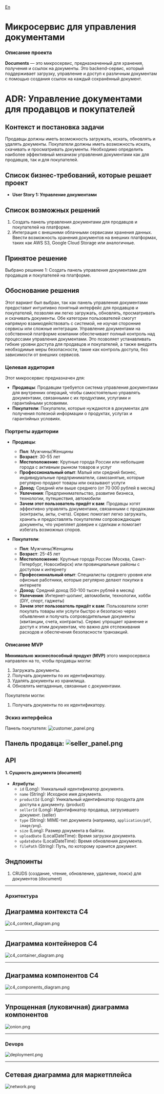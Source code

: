 [En](README_en.md)
# Микросервис для управления документами
### Описание проекта

**Documents** — это микросервис, предназначенный для хранения, получения и ссылок на документы.
Это backend-сервис, который поддерживает загрузку, управление и доступ к различным документам
с помощью создания ссылок на каждый сохранённый документ.

# ADR: Управление документами для продавцов и покупателей

## Контекст и постановка задачи
Продавцы должны иметь возможность загружать, искать, обновлять и удалять документы.
Покупатели должны иметь возможность искать, скачивать и просматривать документы.
Необходимо определить наиболее эффективный механизм управления документами как для продавцов, так и для покупателей.

## Список бизнес-требований, которые решает проект
- **User Story 1: Управление документами**

## Список возможных решений
1. Создать панель управления документами для продавцов и покупателей на платформе.
2. Интеграция с внешними облачными сервисами хранения данных. Ввести возможность хранения документов на внешних платформах, таких как AWS S3, Google Cloud Storage или аналогичные.

## Принятое решение
Выбрано решение 1: Создать панель управления документами для продавцов и покупателей на платформе.

## Обоснование решения
Этот вариант был выбран, так как панель управления документами предоставит интуитивно понятный интерфейс для
продавцов и покупателей, позволяя им легко загружать, обновлять, просматривать и скачивать документы.
Обе категории пользователей смогут напрямую взаимодействовать с системой, не изучая сторонние сервисы
или сложные интеграции. Управление документами на собственной платформе компании обеспечивает полный контроль
над процессами управления документами. Это позволяет устанавливать гибкие уровни доступа для продавцов и покупателей,
а также внедрять необходимые меры безопасности, такие как контроль доступа, без зависимости от внешних сервисов.

### Целевая аудитория

Этот микросервис предназначен для:

- **Продавцы**: Продавцам требуется система управления документами для внутренних операций, чтобы самостоятельно управлять документами, связанными с их продуктами, услугами и гарантийными условиями.
- **Покупатели**: Покупатели, которые нуждаются в документах для получения полезной информации о продуктах, услугах и гарантийных условиях.

### Портреты аудитории

- **Продавцы**:
  - **Пол**: Мужчины/Женщины
  - **Возраст**: 30-55 лет
  - **Местоположение**: Крупные города России или небольшие города с активным рынком товаров и услуг
  - **Профессиональный опыт**: Малый или средний бизнес, индивидуальные предприниматели, самозанятые, которые регулярно продают товары или оказывают услуги
  - **Доход**: Средний или выше среднего (от 70 000 рублей в месяц)
  - **Увлечения**: Предпринимательство, развитие бизнеса, технологии, путешествия, автомобили
  - **Зачем этот пользователь придёт к вам**: Продавцы хотят эффективно управлять документами, связанными с продажами (контракты, акты, счета). Сервис помогает легко загружать, хранить и предоставлять покупателям сопровождающие документы, что укрепляет доверие к сделкам и помогает избегать возможных споров.

- **Покупатели**:
  - **Пол**: Мужчины/Женщины
  - **Возраст**: 25-45 лет
  - **Местоположение**: Крупные города России (Москва, Санкт-Петербург, Новосибирск) или провинциальные районы с доступом к интернету
  - **Профессиональный опыт**: Специалисты среднего уровня или офисные работники, которые регулярно делают покупки в интернете
  - **Доход**: Средний доход (50-100 тысяч рублей в месяц)
  - **Увлечения**: Интернет-шопинг, автомобили, технологии, хобби (DIY, спорт, гаджеты)
  - **Зачем этот пользователь придёт к вам**: Пользователи хотят покупать товары или услуги быстро и безопасно через объявления и получать сопроводительные документы (квитанции, счета, контракты). Сервис упрощает хранение и доступ к этим документам, что важно для отслеживания расходов и обеспечения безопасности транзакций.

### Описание MVP

**Минимально жизнеспособный продукт (MVP)** этого микросервиса направлен на то, чтобы продавцы могли:

1. Загружать документы.
2. Получать документы по их идентификатору.
3. Удалять документы из хранилища.
4. Обновлять метаданные, связанные с документами.

Покупатели могли:

1. Получать документы по их идентификатору.

### Эскиз интерфейса

Панель покупателя:
![customer_panel.png](docs/resources/customer_panel.png)

Панель продавца:
![seller_panel.png](docs/resources/seller_panel.png)
---

## API

#### 1. **Сущность документа** (document)

- **Атрибуты**:
  - `id` (Long): Уникальный идентификатор документа.
  - `name` (String): Исходное имя документа.
  - `productId` (Long): Уникальный идентификатор продукта для доступа к документу. (product)
  - `sellerId` (Long): Идентификатор продавца, загрузившего документ. (seller)
  - `type` (String): MIME-тип документа (например, `application/pdf`, `image/png`).
  - `size` (Long): Размер документа в байтах.
  - `uploadDate` (LocalDateTime): Время загрузки документа.
  - `updateDate` (LocalDateTime): Время обновления документа.
  - `filePath` (String): Путь, по которому хранится документ.

## Эндпоинты

1. CRUDS (создание, чтение, обновление, удаление, поиск) для документов (document)

---

### Архитектура

## Диаграмма контекста C4
![c4_context_diagram.png](docs/resources/c4_context_diagram.png)

---

## Диаграмма контейнеров C4
![c4_container_diagram.png](docs/resources/c4_container_diagram.png)

---

## Диаграмма компонентов C4
![c4_components_diagram.png](docs/resources/c4_components_diagram.png)

---

## Упрощенная (луковичная) диаграмма компонентов
![onion.png](docs/resources/onion.png)

---

### Devops
![deployment.png](docs/resources/deployment.png)

---

## Сетевая диаграмма для маркетплейса
![network.png](docs/resources/network.png)
